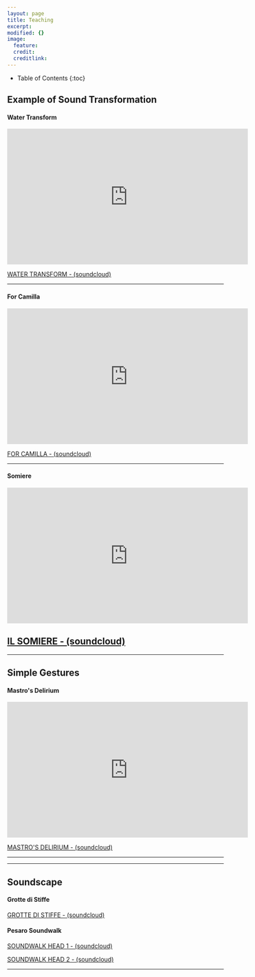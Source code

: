 ```yaml
---
layout: page
title: Teaching
excerpt: 
modified: {} 
image:
  feature: 
  credit: 
  creditlink: 
---
```


* Table of Contents
{:toc}

## Example of Sound Transformation 

#### Water Transform

<iframe width="560" height="315" src="https://www.youtube.com/embed/uHYPPBytZ8I" frameborder="0" allowfullscreen></iframe>

[WATER TRANSFORM - (soundcloud)](https://soundcloud.com/anthony-di-furia/example-water-transform) 

---

#### For Camilla

<iframe width="560" height="315" src="https://www.youtube.com/embed/EdN8uVzsLQ8" frameborder="0" allowfullscreen></iframe>


[FOR CAMILLA - (soundcloud)](https://soundcloud.com/anthony-di-furia/for-camilla) 

---

#### Somiere

<iframe width="560" height="315" src="https://www.youtube.com/embed/5LBgWs2t5bQ" frameborder="0" allowfullscreen></iframe>


[IL SOMIERE - (soundcloud)](https://soundcloud.com/anthony-di-furia/il-somiere) 
---


---

## Simple Gestures 

#### Mastro's Delirium

<iframe width="560" height="315" src="https://www.youtube.com/embed/h6kPW8sF5PQ" frameborder="0" allowfullscreen></iframe>

[MASTRO'S DELIRIUM - (soundcloud)](https://soundcloud.com/anthony-di-furia/mastros-delirium)

---

---

## Soundscape 

#### Grotte di Stiffe

[GROTTE DI STIFFE - (soundcloud)](https://soundcloud.com/anthony-di-furia/grotte-di-stiffe)


#### Pesaro Soundwalk

[SOUNDWALK HEAD 1 - (soundcloud)](https://soundcloud.com/anthony-di-furia/soundscape-pesaro-1)

[SOUNDWALK HEAD 2 - (soundcloud)](https://soundcloud.com/anthony-di-furia/soundscape-pesaro-2)


---




